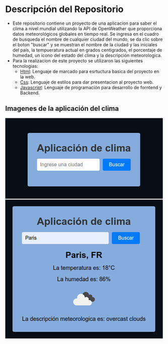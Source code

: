 # Descripción del Repositorio
- Este repositorio contiene un proyecto de una aplicacion para saber el clima a nivel mundial utilizando la API de OpenWeather que proporciona datos meteorológicos globales en tiempo real.
Se ingresa en el cuadro de busqueda el nombre de cualquier ciudad del mundo, se da clic sobre el boton "buscar" y se muestran el nombre de la ciudad y las iniciales del país, la tempueratura
actual en grados centigrados, el porcentaje de humedad, un icono del estado del clima y la descripción meteorologica. 
- Para la realizacion de este proyecto se utilizaron las siguientes tecnologias:
  - [Html](https://developer.mozilla.org/es/docs/Web/HTML): Lenguaje de marcado para esrtuctura basica del proyecto en la web.
  - [Css](https://developer.mozilla.org/es/docs/Web/CSS): Lenguaje de estilos para dar presentacion al proyecto web.
  - [Javascript](https://developer.mozilla.org/es/docs/Web/javascript): Lenguaje de programación para desarrollo de forntend y Backend.

## Imagenes de la aplicación del clima

![Imagen de la aplicación de clima](./images/clima1.png)
![Imagen de la aplicación de clima](./images/clima2.png)
